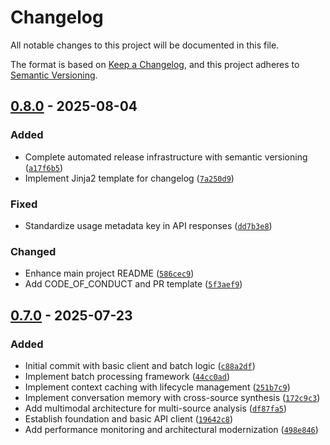 # Changelog

All notable changes to this project will be documented in this file.

The format is based on [Keep a Changelog](https://keepachangelog.com/en/1.1.0/),
and this project adheres to [Semantic Versioning](https://semver.org/spec/v2.0.0.html).

<!-- PSR-INSERT-FLAG -->
## [0.8.0] - 2025-08-04

### Added

- Complete automated release infrastructure with semantic versioning ([`a17f6b5`](https://github.com/seanbrar/gemini-batch-prediction/commit/a17f6b50f3b9a1c948110db14bbfe386ec2d43b8))
- Implement Jinja2 template for changelog ([`7a250d9`](https://github.com/seanbrar/gemini-batch-prediction/commit/7a250d9e29647823ddd4dab258a02964477feeb5))

### Fixed

- Standardize usage metadata key in API responses ([`dd7b3e8`](https://github.com/seanbrar/gemini-batch-prediction/commit/dd7b3e88e1797242dc6eb272dbcc460d4351957f))

### Changed

- Enhance main project README ([`586cec9`](https://github.com/seanbrar/gemini-batch-prediction/commit/586cec9ba5fd72fa862e63487dbe35841093173a))
- Add CODE_OF_CONDUCT and PR template ([`5f3aef9`](https://github.com/seanbrar/gemini-batch-prediction/commit/5f3aef96e0753b14bc4d8d79a20e180b6b2d8383))

## [0.7.0] - 2025-07-23

### Added

- Initial commit with basic client and batch logic ([`c88a2df`](https://github.com/seanbrar/gemini-batch-prediction/commit/c88a2dfaff1fadf8c8861c136a85156411dad929))
- Implement batch processing framework ([`44cc0ad`](https://github.com/seanbrar/gemini-batch-prediction/commit/44cc0ad0398bdf5ab9a447bff04329bb8a81aa1e))
- Implement context caching with lifecycle management ([`251b7c9`](https://github.com/seanbrar/gemini-batch-prediction/commit/251b7c9f6e59eb533a555db724df2c20d9802de7))
- Implement conversation memory with cross-source synthesis ([`172c9c3`](https://github.com/seanbrar/gemini-batch-prediction/commit/172c9c3a904267dad9eb93ceb3f26eb293396b26))
- Add multimodal architecture for multi-source analysis ([`df87fa5`](https://github.com/seanbrar/gemini-batch-prediction/commit/df87fa52f3a9eb9b78b350be40de20614ae8037d))
- Establish foundation and basic API client ([`19642c8`](https://github.com/seanbrar/gemini-batch-prediction/commit/19642c838f6df1ee275958166bbf48d8ae97d0ab))
- Add performance monitoring and architectural modernization ([`498e846`](https://github.com/seanbrar/gemini-batch-prediction/commit/498e846356892f230d8ba210e2c3d249129abdac))

<!-- PSR-LINKS-START -->
[0.9.0]: https://github.com/seanbrar/gemini-batch-prediction/compare/v0.8.0...v0.9.0
[0.8.0]: https://github.com/seanbrar/gemini-batch-prediction/compare/v0.7.0...v0.8.0
[0.7.0]: https://github.com/seanbrar/gemini-batch-prediction/releases/tag/v0.7.0

